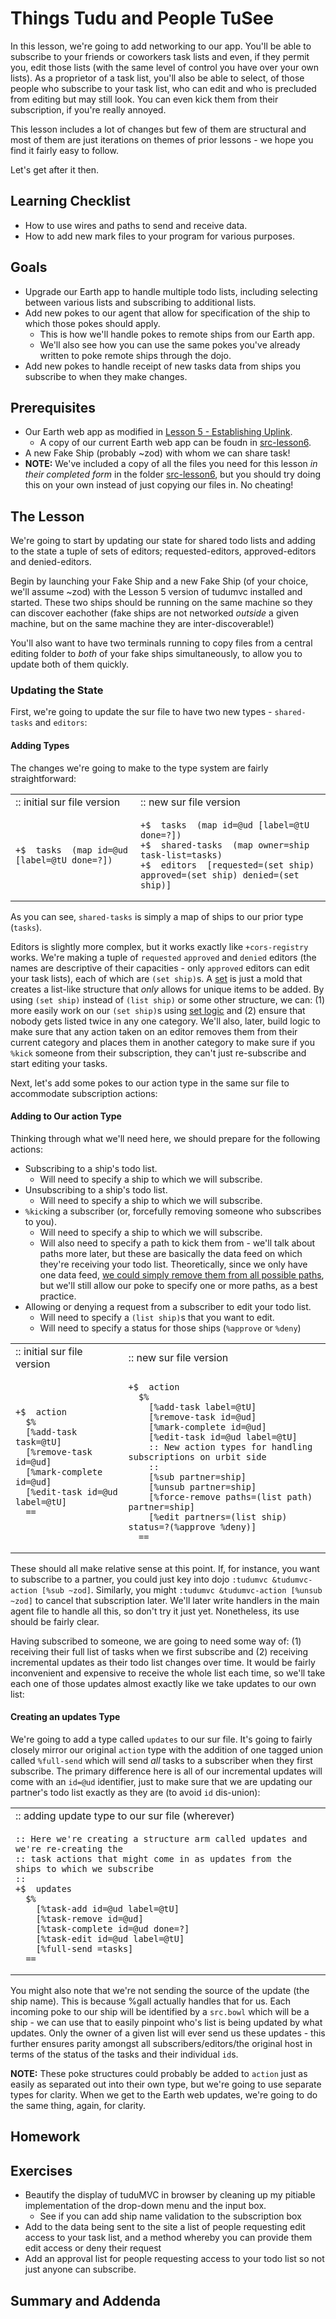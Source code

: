 # Things Tudu and People TuSee
In this lesson, we're going to add networking to our app. You'll be able to subscribe to your friends or coworkers task lists and even, if they permit you, edit those lists (with the same level of control you have over your own lists). As a proprietor of a task list, you'll also be able to select, of those people who subscribe to your task list, who can edit and who is precluded from editing but may still look. You can even kick them from their subscription, if you're really annoyed.

This lesson includes a lot of changes but few of them are structural and most of them are just iterations on themes of prior lessons - we hope you find it fairly easy to follow.

Let's get after it then.

## Learning Checklist
* How to use wires and paths to send and receive data.
* How to add new mark files to your program for various purposes.

## Goals
* Upgrade our Earth app to handle multiple todo lists, including selecting between various lists and subscribing to additional lists.
* Add new pokes to our agent that allow for specification of the ship to which those pokes should apply.
    * This is how we'll handle pokes to remote ships from our Earth app.
    * We'll also see how you can use the same pokes you've already written to poke remote ships through the dojo.
* Add new pokes to handle receipt of new tasks data from ships you subscribe to when they make changes.

## Prerequisites
* Our Earth web app as modified in [Lesson 5 - Establishing Uplink](./lesson5-establishing-uplink.md).
    * A copy of our current Earth web app can be foudn in [src-lesson6](./src-lesson6/todomvc-start).
* A new Fake Ship (probably ~zod) with whom we can share task!
* **NOTE:** We've included a copy of all the files you need for this lesson _in their completed form_ in the folder [src-lesson6](./src-lesson6), but you should try doing this on your own instead of just copying our files in. No cheating!

## The Lesson
We're going to start by updating our state for shared todo lists and adding to the state a tuple of sets of editors; requested-editors, approved-editors and denied-editors.

Begin by launching your Fake Ship and a new Fake Ship (of your choice, we'll assume ~zod) with the Lesson 5 version of tudumvc installed and started. These two ships should be running on the same machine so they can discover eachother (fake ships are not networked _outside_ a given machine, but on the same machine they are inter-discoverable!)

You'll also want to have two terminals running to copy files from a central editing folder to _both_ of your fake ships simultaneously, to allow you to update both of them quickly.

### Updating the State
First, we're going to update the sur file to have two new types - `shared-tasks` and `editors`:

#### Adding Types
The changes we're going to make to the type system are fairly straightforward:
<table>
<tr>
<td>
:: initial sur file version
</td>
<td>
:: new sur file version
</td>
</tr>
<tr>
<td>

```
+$  tasks  (map id=@ud [label=@tU done=?])
```
</td>
<td>

```
+$  tasks  (map id=@ud [label=@tU done=?])
+$  shared-tasks  (map owner=ship task-list=tasks)
+$  editors  [requested=(set ship) approved=(set ship) denied=(set ship)]
```
</td>
</tr>
</table>

As you can see, `shared-tasks` is simply a map of ships to our prior type (`tasks`).

Editors is slightly more complex, but it works exactly like `+cors-registry` works. We're making a tuple of `requested` `approved` and `denied` editors (the names are descriptive of their capacities - only `approved` editors can edit your task lists), each of which are `(set ship)`s. A [set](https://urbit.org/docs/hoon/reference/stdlib/2o/#set) is just a mold that creates a list-like structure that _only_ allows for unique items to be added. By using `(set ship)` instead of `(list ship)` or some other structure, we can: (1) more easily work on our `(set ship)`s using [set logic](https://urbit.org/docs/hoon/reference/stdlib/2h/) and (2) ensure that nobody gets listed twice in any one category. We'll also, later, build logic to make sure that any action taken on an editor removes them from their current category and places them in another category to make sure if you `%kick` someone from their subscription, they can't just re-subscribe and start editing your tasks.

Next, let's add some pokes to our action type in the same sur file to accommodate subscription actions:

#### Adding to Our action Type
Thinking through what we'll need here, we should prepare for the following actions:
* Subscribing to a ship's todo list.
    * Will need to specify a ship to which we will subscribe.
* Unsubscribing to a ship's todo list.
    * Will need to specify a ship to which we will subscribe.
* `%kick`ing a subscriber (or, forcefully removing someone who subscribes to you).
    * Will need to specify a ship to which we will subscribe.
    * Will also need to specify a path to kick them from - we'll talk about paths more later, but these are basically the data feed on which they're receiving your todo list. Theoretically, since we only have one data feed, [we could simply remove them from all possible paths](https://github.com/timlucmiptev/gall-guide/blob/master/poke.md#example-4-kicking-a-subscriber-from-the-host), but we'll still allow our poke to specify one or more paths, as a best practice.
* Allowing or denying a request from a subscriber to edit your todo list.
    * Will need to specify a `(list ship)`s that you want to edit.
    * Will need to specify a status for those ships (`%approve` or `%deny`)

<table>
<tr>
<td>
:: initial sur file version
</td>
<td>
:: new sur file version
</td>
</tr>
<tr>
<td>

```
+$  action
  $%
  [%add-task task=@tU]
  [%remove-task id=@ud]
  [%mark-complete id=@ud]
  [%edit-task id=@ud label=@tU]
  ==
```
</td>
<td>

```
+$  action
  $%
    [%add-task label=@tU]
    [%remove-task id=@ud]
    [%mark-complete id=@ud]
    [%edit-task id=@ud label=@tU]
    :: New action types for handling subscriptions on urbit side
    ::
    [%sub partner=ship]
    [%unsub partner=ship]
    [%force-remove paths=(list path) partner=ship]
    [%edit partners=(list ship) status=?(%approve %deny)]
  ==
```
</td>
</tr>
</table>

These should all make relative sense at this point. If, for instance, you want to subscribe to a partner, you could just key into dojo `:tudumvc &tudumvc-action [%sub ~zod]`. Similarly, you might `:tudumvc &tudumvc-action [%unsub ~zod]` to cancel that subscription later. We'll later write handlers in the main agent file to handle all this, so don't try it just yet. Nonetheless, its use should be fairly clear.

Having subscribed to someone, we are going to need some way of: (1) receiving their full list of tasks when we first subscribe and (2) receiving incremental updates as their todo list changes over time. It would be fairly inconvenient and expensive to receive the whole list each time, so we'll take each one of those updates almost exactly like we take updates to our own list:

#### Creating an updates Type
We're going to add a type called `updates` to our sur file. It's going to fairly closely mirror our original `action` type with the addition of one tagged union called `%full-send` which will send _all_ tasks to a subscriber when they first subscribe. The primary difference here is all of our incremental updates will come with an `id=@ud` identifier, just to make sure that we are updating our partner's todo list exactly as they are (to avoid `id` dis-union):

<table>
<tr>
<td>
:: adding update type to our sur file (wherever)
</td>
</tr>
<td>

```
:: Here we're creating a structure arm called updates and we're re-creating the
:: task actions that might come in as updates from the ships to which we subscribe
::
+$  updates
  $%
    [%task-add id=@ud label=@tU]
    [%task-remove id=@ud]
    [%task-complete id=@ud done=?]
    [%task-edit id=@ud label=@tU]
    [%full-send =tasks]
  ==
```
</td>
</tr>
</table>

You might also note that we're not sending the source of the update (the ship name). This is because %gall actually handles that for us. Each incoming poke to our ship will be identified by a `src.bowl` which will be a ship - we can use that to easily pinpoint who's list is being updated by what updates. Only the owner of a given list will ever send us these updates - this further ensures parity amongst all subscribers/editors/the original host in terms of the status of the tasks and their individual `id`s.

**NOTE:** These poke structures could probably be added to `action` just as easily as separated out into their own type, but we're going to use separate types for clarity. When we get to the Earth web updates, we're going to do the same thing, again, for clarity.



## Homework

## Exercises
* Beautify the display of tuduMVC in browser by cleaning up my pitiable implementation of the drop-down menu and the input box.
    * See if you can add ship name validation to the subscription box
* Add to the data being sent to the site a list of people requesting edit access to your task list, and a method whereby you can provide them edit access or deny their request
* Add an approval list for people requesting access to your todo list so not just anyone can subscribe.

## Summary and Addenda